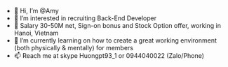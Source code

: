 - 👋 Hi, I’m @Amy
- 👀 I’m interested in recruiting Back-End Developer 
- 👀 Salary 30-50M net, Sign-on bonus and Stock Option offer, working in Hanoi, Vietnam 
- 🌱 I’m currently learning on how to create a great working environment (both physically & mentally) for members 
- 📫 Reach me at skype Huongpt93_1 or 0944040022 (Zalo/Phone) 

<!---
AmyPhan310521/AmyPhan310521 is a ✨ special ✨ repository because its `README.md` (this file) appears on your GitHub profile.
You can click the Preview link to take a look at your changes.
--->
